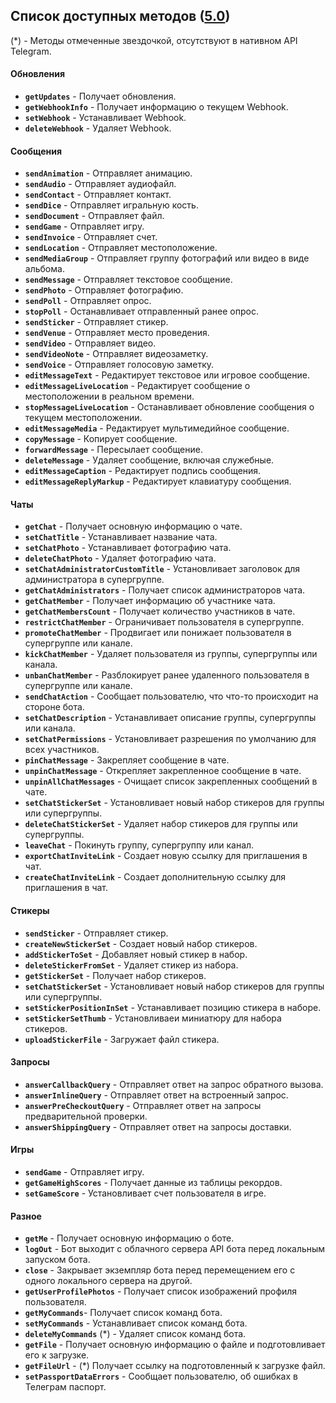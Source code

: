 ## Список доступных методов ([5.0](https://core.telegram.org/bots/api#november-4-2020))

(*) - Методы отмеченные звездочкой, отсутствуют в нативном API Telegram.


#### Обновления

+ **`getUpdates`** - Получает обновления.
+ **`getWebhookInfo`** - Получает информацию о текущем Webhook.
+ **`setWebhook`** - Устанавливает Webhook.
+ **`deleteWebhook`** - Удаляет Webhook.


#### Сообщения

+ **`sendAnimation`** - Отправляет анимацию.
+ **`sendAudio`** - Отправляет аудиофайл.
+ **`sendContact`** - Отправляет контакт.
+ **`sendDice`** - Отправляет игральную кость.
+ **`sendDocument`** - Отправляет файл.
+ **`sendGame`** - Отправляет игру.
+ **`sendInvoice`** - Отправляет счет.
+ **`sendLocation`** - Отправляет местоположение.
+ **`sendMediaGroup`** - Отправляет группу фотографий или видео в виде альбома. 
+ **`sendMessage`** - Отправляет текстовое сообщение.
+ **`sendPhoto`** - Отправляет фотографию.
+ **`sendPoll`** - Отправляет опрос.
+ **`stopPoll`** - Останавливает отправленный ранее опрос.
+ **`sendSticker`** - Отправляет стикер.
+ **`sendVenue`** - Отправляет место проведения.
+ **`sendVideo`** - Отправляет видео.
+ **`sendVideoNote`** - Отправляет видеозаметку.
+ **`sendVoice`** - Отправляет голосовую заметку.
+ **`editMessageText`** - Редактирует текстовое или игровое сообщение.
+ **`editMessageLiveLocation`** - Редактирует сообщение о местоположении в реальном времени.
+ **`stopMessageLiveLocation`** - Останавливает обновление сообщения о текущем местоположении.
+ **`editMessageMedia`** - Редактирует мультимедийное сообщение.
+ **`copyMessage`** - Копирует сообщение.
+ **`forwardMessage`** - Пересылает сообщение.
+ **`deleteMessage`** - Удаляет сообщение, включая служебные.
+ **`editMessageCaption`** - Редактирует подпись сообщения.
+ **`editMessageReplyMarkup`** - Редактирует клавиатуру сообщения.


#### Чаты

+ **`getChat`** - Получает основную информацию о чате.
+ **`setChatTitle`** - Устанавливает название чата.
+ **`setChatPhoto`** - Устанавливает фотографию чата.
+ **`deleteChatPhoto`** - Удаляет фотографию чата.
+ **`setChatAdministratorCustomTitle`** - Установливает заголовок для администратора в супергруппе.
+ **`getChatAdministrators`** - Получает список администраторов чата.
+ **`getChatMember`** - Получает информацию об участнике чата.
+ **`getChatMembersCount`** - Получает количество участников в чате.
+ **`restrictChatMember`** - Ограничивает пользователя в супергруппе.
+ **`promoteChatMember`** - Продвигает или понижает пользователя в супергруппе или канале.
+ **`kickChatMember`** -  Удаляет пользователя из группы, супергруппы или канала.
+ **`unbanChatMember`** - Разблокирует ранее удаленного пользователя в супергруппе или канале.
+ **`sendChatAction`** - Сообщает пользователю, что что-то происходит на стороне бота.
+ **`setChatDescription`** - Устанавливает описание группы, супергруппы или канала.
+ **`setChatPermissions`** - Установливает разрешения по умолчанию для всех участников.
+ **`pinChatMessage`** - Закрепляет сообщение в чате.
+ **`unpinChatMessage`** - Открепляет закрепленное сообщение в чате.
+ **`unpinAllChatMessages`** - Очищает список закрепленных сообщений в чате.
+ **`setChatStickerSet`** - Установливает новый набор стикеров для группы или супергруппы.
+ **`deleteChatStickerSet`** - Удаляет набор стикеров для группы или супергруппы.
+ **`leaveChat`** - Покинуть группу, супергруппу или канал.
+ **`exportChatInviteLink`** - Создает новую ссылку для приглашения в чат.
+ **`createChatInviteLink`** - Создает дополнительную ссылку для приглашения в чат.


#### Стикеры

+ **`sendSticker`** - Отправляет стикер.
+ **`createNewStickerSet`** - Создает новый набор стикеров.
+ **`addStickerToSet`** - Добавляет новый стикер в набор.
+ **`deleteStickerFromSet`** - Удаляет стикер из набора.
+ **`getStickerSet`** - Получает набор стикеров.
+ **`setChatStickerSet`** - Установливает новый набор стикеров для группы или супергруппы.
+ **`setStickerPositionInSet`** - Устанавливает позицию стикера в наборе.
+ **`setStickerSetThumb`** - Установливаеи миниатюру для набора стикеров. 
+ **`uploadStickerFile`** - Загружает файл стикера.


#### Запросы 

+ **`answerCallbackQuery`** - Отправляет ответ на запрос обратного вызова.
+ **`answerInlineQuery`** - Отправляет ответ на встроенный запрос.
+ **`answerPreCheckoutQuery`** - Отправляет ответ на запросы предварительной проверки. 
+ **`answerShippingQuery`** - Отправляет ответ на запросы доставки.


#### Игры 

+ **`sendGame`** - Отправляет игру.
+ **`getGameHighScores`** - Получает данные из таблицы рекордов.
+ **`setGameScore`** - Установливает счет пользователя в игре.


#### Разное 

+ **`getMe`** - Получает основную информацию о боте.
+ **`logOut`** - Бот выходит с облачного сервера API бота перед локальным запуском бота.
+ **`close`** - Закрывает экземпляр бота перед перемещением его с одного локального сервера на другой.
+ **`getUserProfilePhotos`** - Получает список изображений профиля пользователя. 
+ **`getMyCommands`**- Получает список команд бота.
+ **`setMyCommands`** - Устанавливает список команд бота.
+ **`deleteMyCommands`** (*) - Удаляет список команд бота.
+ **`getFile`** - Получает основную информацию о файле и подготовливает его к загрузке.
+ **`getFileUrl`** - (*) Получает ссылку на подготовленный к загрузке файл.
+ **`setPassportDataErrors`** - Сообщает пользователю, об ошибках в Телеграм паспорт.
